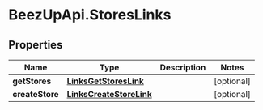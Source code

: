 # BeezUpApi.StoresLinks

## Properties
Name | Type | Description | Notes
------------ | ------------- | ------------- | -------------
**getStores** | [**LinksGetStoresLink**](LinksGetStoresLink.md) |  | [optional] 
**createStore** | [**LinksCreateStoreLink**](LinksCreateStoreLink.md) |  | [optional] 


